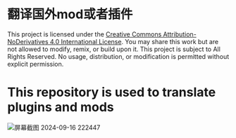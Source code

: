 # 翻译国外mod或者插件
This project is licensed under the [Creative Commons Attribution-NoDerivatives 4.0 International License](https://creativecommons.org/licenses/by-nd/4.0/).
You may share this work but are not allowed to modify, remix, or build upon it.
This project is subject to All Rights Reserved. No usage, distribution, or modification is permitted without explicit permission.
# This repository is used to translate plugins and mods


![屏幕截图 2024-09-16 222447](https://github.com/user-attachments/assets/c7150019-a508-4ac3-8411-0417e3af50d4)
